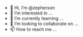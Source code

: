 - 👋 Hi, I’m @zepherson
- 👀 I’m interested in ...
- 🌱 I’m currently learning ...
- 💞️ I’m looking to collaborate on ...
- 📫 How to reach me ...

<!---
zepherson/zepherson is a ✨ special ✨ repository because its `README.md` (this file) appears on your GitHub profile.
You can click the Preview link to take a look at your changes.
--->
